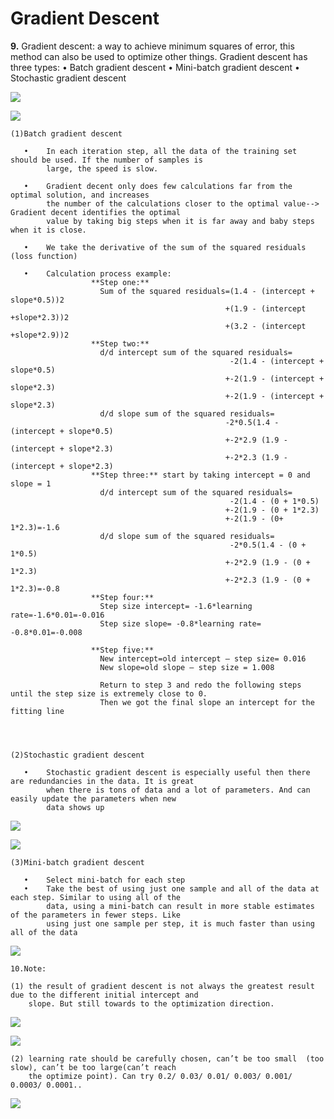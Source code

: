 # Gradient Descent

**9.** Gradient descent:  a way to achieve minimum squares of error, this method can also be used to optimize other things.
    Gradient descent has three types: 
       •	Batch gradient descent
       •	Mini-batch gradient descent
       •	Stochastic gradient descent


![](images/Picture8.png) 

![](images/Picture9.png) 

    (1)Batch gradient descent
    
       •	In each iteration step, all the data of the training set should be used. If the number of samples is             
            large, the speed is slow.
            
       •	Gradient decent only does few calculations far from the optimal solution, and increases  
            the number of the calculations closer to the optimal value--> Gradient decent identifies the optimal            
            value by taking big steps when it is far away and baby steps when it is close.
            
       •	We take the derivative of the sum of the squared residuals (loss function)
       
       •	Calculation process example:
                      **Step one:**
                        Sum of the squared residuals=(1.4 - (intercept + slope*0.5))2
                                                    +(1.9 - (intercept +slope*2.3))2
                                                    +(3.2 - (intercept +slope*2.9))2
                      **Step two:**
                        d/d intercept sum of the squared residuals=
                                                     -2(1.4 - (intercept + slope*0.5)
                                                    +-2(1.9 - (intercept + slope*2.3)
                                                    +-2(1.9 - (intercept + slope*2.3)
                        d/d slope sum of the squared residuals=
                                                    -2*0.5(1.4 - (intercept + slope*0.5)
                                                    +-2*2.9 (1.9 - (intercept + slope*2.3)
                                                    +-2*2.3 (1.9 - (intercept + slope*2.3)
                      **Step three:** start by taking intercept = 0 and slope = 1
                        d/d intercept sum of the squared residuals=
                                                     -2(1.4 - (0 + 1*0.5)
                                                    +-2(1.9 - (0 + 1*2.3)
                                                    +-2(1.9 - (0+ 1*2.3)=-1.6
                        d/d slope sum of the squared residuals=
                                                     -2*0.5(1.4 - (0 + 1*0.5)
                                                    +-2*2.9 (1.9 - (0 + 1*2.3)
                                                    +-2*2.3 (1.9 - (0 + 1*2.3)=-0.8
                      **Step four:** 
                        Step size intercept= -1.6*learning rate=-1.6*0.01=-0.016
                        Step size slope= -0.8*learning rate= -0.8*0.01=-0.008
                        
                      **Step five:**
                        New intercept=old intercept – step size= 0.016
                        New slope=old slope – step size = 1.008
                        
                        Return to step 3 and redo the following steps until the step size is extremely close to 0. 
                        Then we got the final slope an intercept for the fitting line




    (2)Stochastic gradient descent
        
       •	Stochastic gradient descent is especially useful then there are redundancies in the data. It is great             
            when there is tons of data and a lot of parameters. And can easily update the parameters when new     
            data shows up       


![](images/Picture10.png) 

![](images/Picture11.png) 

    (3)Mini-batch gradient descent
        
       •	Select mini-batch for each step
       •	Take the best of using just one sample and all of the data at each step. Similar to using all of the   
            data, using a mini-batch can result in more stable estimates of the parameters in fewer steps. Like    
            using just one sample per step, it is much faster than using all of the data


![](images/Picture12.png) 


    10.Note:

    (1) the result of gradient descent is not always the greatest result due to the different initial intercept and 
        slope. But still towards to the optimization direction.


![](images/Picture13.png) 

![](images/Picture14.png) 

    (2) learning rate should be carefully chosen, can’t be too small  (too slow), can’t be too large(can’t reach         
        the optimize point). Can try 0.2/ 0.03/ 0.01/ 0.003/ 0.001/ 0.0003/ 0.0001..


![](images/Picture15.png) 

